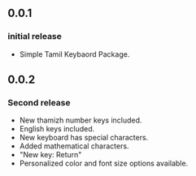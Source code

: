 ## 0.0.1

### initial release
* Simple Tamil Keybaord Package.


## 0.0.2

### Second release
* New thamizh number keys included.
* English keys included.
* New keyboard has special characters.
* Added mathematical characters.
* "New key: Return"
* Personalized color and font size options available.

